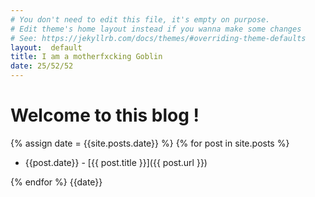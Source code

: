 ```yaml
---
# You don't need to edit this file, it's empty on purpose.
# Edit theme's home layout instead if you wanna make some changes
# See: https://jekyllrb.com/docs/themes/#overriding-theme-defaults
layout:  default
title: I am a motherfxcking Goblin
date: 25/52/52
---
```

# Welcome to this blog ! 
{% assign date = {{site.posts.date}} %}
{% for post in site.posts %}
    
* {{post.date}} - [{{ post.title }}]({{ post.url }})
    
{% endfor %}
{{date}}
 

